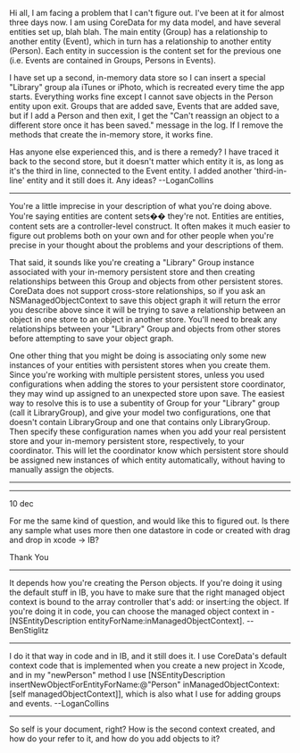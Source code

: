 Hi all, I am facing a problem that I can't figure out. I've been at it for almost three days now. I am using CoreData for my data model, and have several entities set up, blah blah. The main entity (Group) has a relationship to another entity (Event), which in turn has a relationship to another entity (Person). Each entity in succession is the content set for the previous one (i.e. Events are contained in Groups, Persons in Events).

I have set up a second, in-memory data store so I can insert a special "Library" group ala iTunes or iPhoto, which is recreated every time the app starts. Everything works fine except I cannot save objects in the Person entity upon exit. Groups that are added save, Events that are added save, but if I add a Person and then exit, I get the "Can't reassign an object to a different store once it has been saved." message in the log. If I remove the methods that create the in-memory store, it works fine. 

Has anyone else experienced this, and is there a remedy? I have traced it back to the second store, but it doesn't matter which entity it is, as long as it's the third in line, connected to the Event entity. I added another 'third-in-line' entity and it still does it. Any ideas? --LoganCollins

----

You're a little imprecise in your description of what you're doing above.  You're saying entities are content sets�� they're not.  Entities are entities, content sets are a controller-level construct.  It often makes it much easier to figure out problems both on your own and for other people when you're precise in your thought about the problems and your descriptions of them.

That said, it sounds like you're creating a "Library" Group instance associated with your in-memory persistent store and then creating relationships between this Group and objects from other persistent stores.  CoreData does not support cross-store relationships, so if you ask an NSManagedObjectContext to save this object graph it will return the error you describe above since it will be trying to save a relationship between an object in one store to an object in another store.  You'll need to break any relationships between your "Library" Group and objects from other stores before attempting to save your object graph.

One other thing that you might be doing is associating only some new instances of your entities with persistent stores when you create them.  Since you're working with multiple persistent stores, unless you used configurations when adding the stores to your persistent store coordinator, they may wind up assigned to an unexpected store upon save.  The easiest way to resolve this is to use a subentity of Group for your "Library" group (call it LibraryGroup), and give your model two configurations, one that doesn't contain LibraryGroup and one that contains only LibraryGroup.  Then specify these configuration names when you add your real persistent store and your in-memory persistent store, respectively, to your coordinator.  This will let the coordinator know which persistent store should be assigned new instances of which entity automatically, without having to manually assign the objects.

----

----

10 dec

For me the same kind of question, and would like this to figured out. Is there any sample what uses more then one datastore in code or created with drag and drop in xcode -> IB?

Thank You

----

It depends how you're creating the Person objects. If you're doing it using the default stuff in IB, you have to make sure that the right managed object context is bound to the array controller that's add: or insert:ing the object. If you're doing it in code, you can choose the managed object context in     -[NSEntityDescription entityForName:inManagedObjectContext]. --BenStiglitz

----

I do it that way in code and in IB, and it still does it. I use CoreData's default context code that is implemented when you create a new project in Xcode, and in my "newPerson" method I use     [NSEntityDescription insertNewObjectForEntityForName:@"Person" inManagedObjectContext:[self managedObjectContext]], which is also what I use for adding groups and events. --LoganCollins

----
So     self is your document, right? How is the second context created, and how do your refer to it, and how do you add objects to it?
